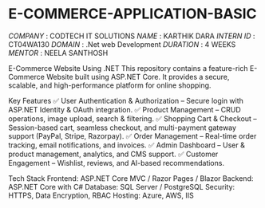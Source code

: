 # E-COMMERCE-APPLICATION-BASIC
*COMPANY* : CODTECH IT SOLUTIONS
*NAME* : KARTHIK DARA
*INTERN ID* : CT04WA130
*DOMAIN* : .Net web Development
*DURATION* : 4 WEEKS
*MENTOR* : NEELA SANTHOSH

E-Commerce Website Using .NET
This repository contains a feature-rich E-Commerce Website built using ASP.NET Core. It provides a secure, scalable, and high-performance platform for online shopping.

Key Features
✅ User Authentication & Authorization – Secure login with ASP.NET Identity & OAuth integration.
✅ Product Management – CRUD operations, image upload, search & filtering.
✅ Shopping Cart & Checkout – Session-based cart, seamless checkout, and multi-payment gateway support (PayPal, Stripe, Razorpay).
✅ Order Management – Real-time order tracking, email notifications, and invoices.
✅ Admin Dashboard – User & product management, analytics, and CMS support.
✅ Customer Engagement – Wishlist, reviews, and AI-based recommendations.

Tech Stack
Frontend: ASP.NET Core MVC / Razor Pages / Blazor
Backend: ASP.NET Core with C#
Database: SQL Server / PostgreSQL
Security: HTTPS, Data Encryption, RBAC
Hosting: Azure, AWS, IIS
